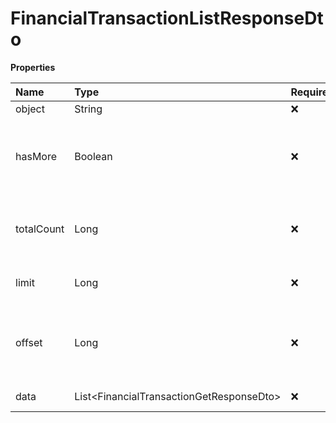 # FinancialTransactionListResponseDto

**Properties**

| Name       | Type                                       | Required | Description                                                 |
| :--------- | :----------------------------------------- | :------- | :---------------------------------------------------------- |
| object     | String                                     | ❌       | Object type                                                 |
| hasMore    | Boolean                                    | ❌       | Indicates whether there is another page to be searched      |
| totalCount | Long                                       | ❌       | Total number of items for the filters entered               |
| limit      | Long                                       | ❌       | Number of objects per page                                  |
| offset     | Long                                       | ❌       | Position of the object from which the page should be loaded |
| data       | List\<FinancialTransactionGetResponseDto\> | ❌       | List of objects                                             |

<!-- This file was generated by liblab | https://liblab.com/ -->
